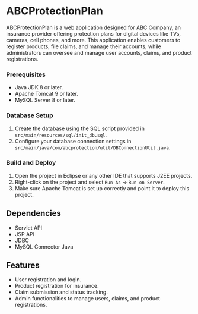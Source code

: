 # ABCProtectionPlan

ABCProtectionPlan is a web application designed for ABC Company, an insurance provider offering protection plans for digital devices like TVs, cameras, cell phones, and more. This application enables customers to register products, file claims, and manage their accounts, while administrators can oversee and manage user accounts, claims, and product registrations.

### Prerequisites

- Java JDK 8 or later.
- Apache Tomcat 9 or later.
- MySQL Server 8 or later.

### Database Setup

1. Create the database using the SQL script provided in `src/main/resources/sql/init_db.sql`.
2. Configure your database connection settings in `src/main/java/com/abcprotection/util/DBConnectionUtil.java`.

### Build and Deploy

1. Open the project in Eclipse or any other IDE that supports J2EE projects.
2. Right-click on the project and select `Run As` -> `Run on Server`.
3. Make sure Apache Tomcat is set up correctly and point it to deploy this project.

## Dependencies

- Servlet API
- JSP API
- JDBC
- MySQL Connector Java

## Features

- User registration and login.
- Product registration for insurance.
- Claim submission and status tracking.
- Admin functionalities to manage users, claims, and product registrations.
